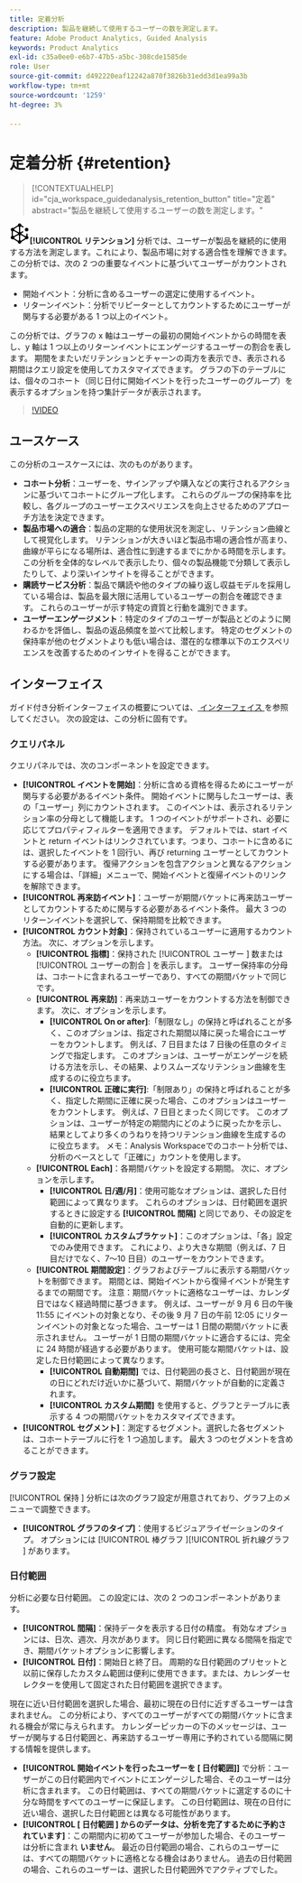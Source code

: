 ```yaml
---
title: 定着分析
description: 製品を継続して使用するユーザーの数を測定します。
feature: Adobe Product Analytics, Guided Analysis
keywords: Product Analytics
exl-id: c35a0ee0-e6b7-47b5-a5bc-308cde1585de
role: User
source-git-commit: d492220eaf12242a870f3826b31edd3d1ea99a3b
workflow-type: tm+mt
source-wordcount: '1259'
ht-degree: 3%

---
```


# 定着分析 {#retention}

<!-- markdownlint-disable MD034 -->

>[!CONTEXTUALHELP]
>id="cja_workspace_guidedanalysis_retention_button"
>title="定着"
>abstract="製品を継続して使用するユーザーの数を測定します。"

<!-- markdownlint-enable MD034 -->

![ リテンション ](/help/assets/icons/Retention.svg)**[!UICONTROL リテンション]** 分析では、ユーザーが製品を継続的に使用する方法を測定します。これにより、製品市場に対する適合性を理解できます。 この分析では、次の 2 つの重要なイベントに基づいてユーザーがカウントされます。

* 開始イベント：分析に含めるユーザーの選定に使用するイベント。
* リターンイベント：分析でリピーターとしてカウントするためにユーザーが関与する必要がある 1 つ以上のイベント。

この分析では、グラフの x 軸はユーザーの最初の開始イベントからの時間を表し、y 軸は 1 つ以上のリターンイベントにエンゲージするユーザーの割合を表します。 期間をまたいだリテンションとチャーンの両方を表示でき、表示される期間はクエリ設定を使用してカスタマイズできます。 グラフの下のテーブルには、個々のコホート（同じ日付に開始イベントを行ったユーザーのグループ）を表示するオプションを持つ集計データが表示されます。

>[!VIDEO](https://video.tv.adobe.com/v/3430503/?learn=on)


## ユースケース

この分析のユースケースには、次のものがあります。

* **コホート分析**：ユーザーを、サインアップや購入などの実行されるアクションに基づいてコホートにグループ化します。 これらのグループの保持率を比較し、各グループのユーザーエクスペリエンスを向上させるためのアプローチ方法を決定できます。
* **製品市場への適合**：製品の定期的な使用状況を測定し、リテンション曲線として視覚化します。 リテンションが大きいほど製品市場の適合性が高まり、曲線が平らになる場所は、適合性に到達するまでにかかる時間を示します。 この分析を全体的なレベルで表示したり、個々の製品機能で分類して表示したりして、より深いインサイトを得ることができます。
* **購読サービス分析**：製品で購読や他のタイプの繰り返し収益モデルを採用している場合は、製品を最大限に活用しているユーザーの割合を確認できます。 これらのユーザーが示す特定の資質と行動を識別できます。
* **ユーザーエンゲージメント**：特定のタイプのユーザーが製品とどのように関わるかを評価し、製品の返品頻度を並べて比較します。 特定のセグメントの保持率が他のセグメントよりも低い場合は、潜在的な標準以下のエクスペリエンスを改善するためのインサイトを得ることができます。

## インターフェイス

ガイド付き分析インターフェイスの概要については、[ インターフェイス ](../overview.md#interface) を参照してください。 次の設定は、この分析に固有です。

### クエリパネル

クエリパネルでは、次のコンポーネントを設定できます。

* **[!UICONTROL イベントを開始]**：分析に含める資格を得るためにユーザーが関与する必要があるイベント条件。 開始イベントに関与したユーザーは、表の「ユーザー」列にカウントされます。 このイベントは、表示されるリテンション率の分母として機能します。 1 つのイベントがサポートされ、必要に応じてプロパティフィルターを適用できます。 デフォルトでは、start イベントと return イベントはリンクされています。つまり、コホートに含めるには、選択したイベントを 1 回行い、再び returning ユーザーとしてカウントする必要があります。 復帰アクションを包含アクションと異なるアクションにする場合は、「詳細」メニューで、開始イベントと復帰イベントのリンクを解除できます。
* **[!UICONTROL 再来訪イベント]**：ユーザーが期間バケットに再来訪ユーザーとしてカウントするために関与する必要があるイベント条件。 最大 3 つのリターンイベントを選択して、保持期間を比較できます。
* **[!UICONTROL カウント対象]**：保持されているユーザーに適用するカウント方法。 次に、オプションを示します。  
   * **[!UICONTROL 指標]**：保持された [!UICONTROL  ユーザー ] 数または [!UICONTROL  ユーザーの割合 ] を表示します。 ユーザー保持率の分母は、コホートに含まれるユーザーであり、すべての期間バケットで同じです。
   * **[!UICONTROL 再来訪]**：再来訪ユーザーをカウントする方法を制御できます。 次に、オプションを示します。  
      * **[!UICONTROL On or after]**:「制限なし」の保持と呼ばれることが多く、このオプションは、指定された期間以降に戻った場合にユーザーをカウントします。 例えば、7 日目または 7 日後の任意のタイミングで指定します。 このオプションは、ユーザーがエンゲージを続ける方法を示し、その結果、よりスムーズなリテンション曲線を生成するのに役立ちます。
      * **[!UICONTROL 正確に実行]**:「制限あり」の保持と呼ばれることが多く、指定した期間に正確に戻った場合、このオプションはユーザーをカウントします。 例えば、7 日目とまったく同じです。 このオプションは、ユーザーが特定の期間内にどのように戻ったかを示し、結果としてより多くのうねりを持つリテンション曲線を生成するのに役立ちます。 メモ：Analysis Workspaceでのコホート分析では、分析のベースとして「正確に」カウントを使用します。
   * **[!UICONTROL Each]**：各期間バケットを設定する期間。 次に、オプションを示します。  
      * **[!UICONTROL 日/週/月]**：使用可能なオプションは、選択した日付範囲によって異なります。 これらのオプションは、日付範囲を選択するときに設定する **[!UICONTROL 間隔]** と同じであり、その設定を自動的に更新します。
      * **[!UICONTROL カスタムブラケット]**：このオプションは、「各」設定でのみ使用できます。 これにより、より大きな期間（例えば、7 日目だけでなく、7～10 日目）のユーザーをカウントできます。
   * **[!UICONTROL 期間設定]**：グラフおよびテーブルに表示する期間バケットを制御できます。 期間とは、開始イベントから復帰イベントが発生するまでの期間です。 注意：期間バケットに適格なユーザーは、カレンダ日ではなく経過時間に基づきます。 例えば、ユーザーが 9 月 6 日の午後 11:55 にイベントの対象となり、その後 9 月 7 日の午前 12:05 にリターンイベントの対象となった場合、ユーザーは 1 日間の期間バケットに表示されません。 ユーザーが 1 日間の期間バケットに適合するには、完全に 24 時間が経過する必要があります。 使用可能な期間バケットは、設定した日付範囲によって異なります。
      * **[!UICONTROL 自動期間]** では、日付範囲の長さと、日付範囲が現在の日にどれだけ近いかに基づいて、期間バケットが自動的に定義されます。
      * **[!UICONTROL カスタム期間]** を使用すると、グラフとテーブルに表示する 4 つの期間バケットをカスタマイズできます。
* **[!UICONTROL セグメント]**：測定するセグメント。選択した各セグメントは、コホートテーブルに行を 1 つ追加します。 最大 3 つのセグメントを含めることができます。

### グラフ設定

[!UICONTROL  保持 ] 分析には次のグラフ設定が用意されており、グラフ上のメニューで調整できます。

* **[!UICONTROL グラフのタイプ]**：使用するビジュアライゼーションのタイプ。 オプションには [!UICONTROL  棒グラフ ][!UICONTROL  折れ線グラフ ] があります。

### 日付範囲

分析に必要な日付範囲。 この設定には、次の 2 つのコンポーネントがあります。

* **[!UICONTROL 間隔]**：保持データを表示する日付の精度。 有効なオプションには、日次、週次、月次があります。 同じ日付範囲に異なる間隔を指定でき、期間バケットオプションに影響します。
* **[!UICONTROL 日付]**：開始日と終了日。 周期的な日付範囲のプリセットと以前に保存したカスタム範囲は便利に使用できます。または、カレンダーセレクターを使用して固定された日付範囲を選択できます。

現在に近い日付範囲を選択した場合、最初に現在の日付に近すぎるユーザーは含まれません。 この分析により、すべてのユーザーがすべての期間バケットに含まれる機会が常に与えられます。 カレンダーピッカーの下のメッセージは、ユーザーが関与する日付範囲と、再来訪するユーザー専用に予約されている間隔に関する情報を提供します。

* **[!UICONTROL 開始イベントを行ったユーザーを [ 日付範囲]]** で分析：ユーザーがこの日付範囲内でイベントにエンゲージした場合、そのユーザーは分析に含まれます。 この日付範囲は、すべての期間バケットに選定するのに十分な時間をすべてのユーザーに保証します。 この日付範囲は、現在の日付に近い場合、選択した日付範囲とは異なる可能性があります。
* **[!UICONTROL [ 日付範囲 ] からのデータは、分析を完了するために予約されています]**：この期間内に初めてユーザーが参加した場合、そのユーザーは分析に含まれ **いません**。 最近の日付範囲の場合、これらのユーザーには、すべての期間バケットに適格となる機会はありません。 過去の日付範囲の場合、これらのユーザーは、選択した日付範囲外でアクティブでした。

<!--
## Example

See below for an example of the analysis.

![Retention](../assets/retention.png)

-->